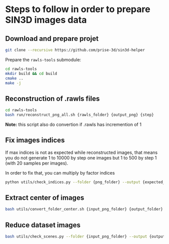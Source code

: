 # Steps to follow in order to prepare SIN3D images data

## Download and prepare projet

```sh
git clone --recursive https://github.com/prise-3d/sin3d-helper
```

Prepare the `rawls-tools` submodule:

```sh
cd rawls-tools
mkdir build && cd build
cmake ..
make -j
```

## Reconstruction of .rawls files

```sh
cd rawls-tools
bash run/reconstruct_png_all.sh {rawls_folder} {output_png} {step}
```

**Note:** this script also do convertion if .rawls has incremention of 1

## Fix images indices

If max indices is not as expected while reconstructed images, that means you do not generate 1 to 10000 by step one images but 1 to 500 by step 1 (with 20 samples per images).

In order to fix that, you can multiply by factor indices

```sh
python utils/check_indices.py --folder {png_folder} --output {expected_output_folder} --expected {max_expected_index_of_image}
```

## Extract center of images

```sh
bash utils/convert_folder_center.sh {input_png_folder} {output_folder} {width} {height}
```

## Reduce dataset images

```sh
bash utils/check_scenes.py --folder {input_png_folder} --output {output_folder} --modulo {modulo_expected_indices_kept}
```
